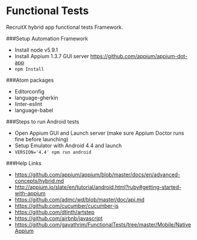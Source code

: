 # Functional Tests

RecruitX hybrid app functional tests Framework.

###Setup Automation Framework
- Install node v5.9.1
- Install Appium 1.3.7 GUI server https://github.com/appium/appium-dot-app
- `npm Install`

###Atom packages
- Editorconfig
- language-gherkin
- linter-eslint
- language-babel

###Steps to run Android tests
- Open Appium GUI and Launch server (make sure Appium Doctor runs fine before launching)
- Setup Emulator with Android 4.4 and launch
- `VERSION='4.4' npm run android`

###Help Links
- https://github.com/appium/appium/blob/master/docs/en/advanced-concepts/hybrid.md
- http://appium.io/slate/en/tutorial/android.html?ruby#getting-started-with-appium
- https://github.com/admc/wd/blob/master/doc/api.md
- https://github.com/cucumber/cucumber-js
- https://github.com/dtinth/artstep
- https://github.com/airbnb/javascript
- https://github.com/gayathrim/FunctionalTests/tree/master/Mobile/NativeAppium
